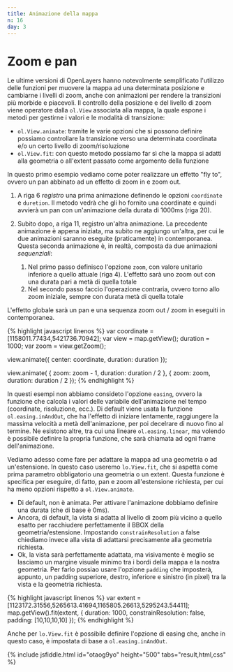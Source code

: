 ```yaml
---
title: Animazione della mappa
n: 16
day: 3
---
```

Zoom e pan
==========
Le ultime versioni di OpenLayers hanno notevolmente semplificato l'utilizzo delle funzioni per muovere la mappa ad una determinata posizione e cambiarne i livelli di zoom, anche con animazioni per rendere la transizioni più morbide e piacevoli. Il controllo della posizione e del livello di zoom viene operatore dalla `ol.View` associata alla mappa, la quale espone i metodi per gestirne i valori e le modalità di transizione:

* `ol.View.animate`: tramite le varie opzioni che si possono definire possiamo controllare la transizione verso una determinata coordinata e/o un certo livello di zoom/risoluzione
* `ol.View.fit`: con questo metodo possiamo far sì che la mappa si adatti alla geometria o all'extent passato come argomento della funzione

In questo primo esempio vediamo come poter realizzare un effetto "fly to", ovvero un pan abbinato ad un effetto di zoom in e zoom out.

1. A riga 6 _registro_ una prima animazione definendo le opzioni `coordinate` e `duretion`. Il metodo vedrà che gli ho fornito una coordinate e quindi avvierà un pan con un'animazione della durata di 1000ms (riga 20).
2. Subito dopo, a riga 11, registro un'altra animazione. La precedente animazione è appena iniziata, ma subito ne aggiungo un'altra, per cui le due animazioni saranno eseguite (praticamente) in contemporanea. Questa seconda animazione è, in realtà, composta da due animazioni _sequenziali_:

   1. Nel primo passo definisco l'opzione `zoom`, con valore unitario inferiore a quello attuale (riga 4). L'effetto sarà uno zoom out con una durata pari a metà di quella totale
   2. Nel secondo passo faccio l'operazione contraria, ovvero torno allo zoom iniziale, sempre con durata metà di quella totale
   
L'effetto globale sarà un pan e una sequenza zoom out / zoom in eseguiti in contemporanea.

{% highlight javascript linenos %}
var coordinate = [1158011.77434,5421736.70942];
var view = map.getView();
duration = 1000;
var zoom = view.getZoom();

view.animate({
    center: coordinate,
    duration: duration
});

view.animate(
{
  zoom: zoom - 1,
  duration: duration / 2
}, {
  zoom: zoom,
  duration: duration / 2
});
{% endhighlight %}

In questi esempi non abbiamo consideto l'opzione `easing`, ovvero la funzione che calcola i valori delle variabile dell'animazione nel tempo (coordinate, risoluzione, ecc.). Di default viene usata la funzione `ol.easing.inAndOut`, che ha l'effetto di iniziare lentamente, raggiungere la massima velocità a metà dell'animazione, per poi decelrare di nuovo fino al termine. Ne esistono altre, tra cui una lineare `ol.easing.linear`, ma volendo è possibile definire la propria funzione, che sarà chiamata ad ogni frame dell'animazione.

Vediamo adesso come fare per adattare la mappa ad una geometria o ad un'estensione. In questo caso useremo `lo.View.fit`, che si aspetta come prima parametro obbligatorio una geometria o un extent.
Questa funzione è specifica per eseguire, di fatto, pan e zoom all'estensione richiesta, per cui ha meno opzioni rispetto a `ol.View.animate`. 

* Di default, non è animata. Per attivare l'animazione dobbiamo definire una durata (che di base è 0ms). 
* Ancora, di default, la vista si adatta al livello di zoom più vicino a quello esatto per racchiudere perfettamente il BBOX della geometria/estensione. Impostando `constrainResolution` a false chiediamo invece alla vista di adattarsi precisamente alla geometria richiesta.
* Ok, la vista sarà perfettamente adattata, ma visivamente è meglio se lasciamo un margine visuale minimo tra i bordi della mappa e la nostra geometria. Per farlo possiao usare l'opzione `padding` che imposterà, appunto, un padding superiore, destro, inferiore e sinistro (in pixel) tra la vista e la geometria richiesta.

{% highlight javascript linenos %}
var extent = [1123172.31556,5265613.41694,1165805.26613,5295243.54411];
map.getView().fit(extent, {
    duration: 1000,
    constrainResolution: false,
    padding: [10,10,10,10]
});
{% endhighlight %}

Anche per `lo.View.fit` è possibile definire l'opzione di easing che, anche in questo caso, è impostata di base a `ol.easing.inAndOut`.

{% include jsfiddle.html id="otaog9yo" height="500" tabs="result,html,css" %}
